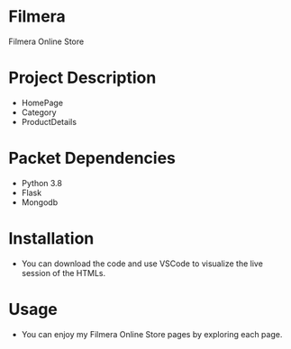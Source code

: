 # Filmera
Filmera Online Store

# Project Description
- HomePage
- Category
- ProductDetails

# Packet Dependencies
- Python 3.8
- Flask
- Mongodb

# Installation
- You can download the code and use VSCode to visualize the live session of the HTMLs.

# Usage
- You can enjoy my Filmera Online Store pages by exploring each page.